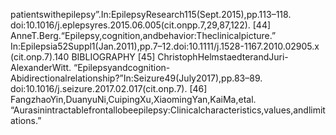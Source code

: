 patientswithepilepsy”.In:EpilepsyResearch115(Sept.2015),pp.113–118.
doi:10.1016/j.eplepsyres.2015.06.005(cit.onpp.7,29,87,122).
[44] AnneT.Berg.“Epilepsy,cognition,andbehavior:Theclinicalpicture.”
In:Epilepsia52Suppl1(Jan.2011),pp.7–12.doi:10.1111/j.1528-1167.2010.02905.x
(cit.onp.7).140 BIBLIOGRAPHY
[45] ChristophHelmstaedterandJuri-AlexanderWitt.
“Epilepsyandcognition-Abidirectionalrelationship?”In:Seizure49(July2017),pp.83–89.
doi:10.1016/j.seizure.2017.02.017(cit.onp.7).
[46] FangzhaoYin,DuanyuNi,CuipingXu,XiaomingYan,KaiMa,etal.
“Aurasinintractablefrontallobeepilepsy:Clinicalcharacteristics,values,andlimitations.”